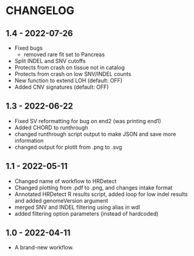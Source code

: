 # CHANGELOG
## 1.4 - 2022-07-26
- Fixed bugs
	- removed rare fit set to Pancreas
- Split INDEL and SNV cutoffs
- Protects from crash on tissue not in catalog
- Protects from crash on low SNV/INDEL counts
- New function to extend LOH (default: OFF)
- Added CNV signatures (default: OFF)

## 1.3 - 2022-06-22
- Fixed SV reformatting for bug on end2 (was printing end1)
- Added CHORD to runthrough
- changed runthrough script output to make JSON and save more information
- changed output for plotIt from .png to .svg

## 1.1 - 2022-05-11
- Changed name of workflow to HRDetect
- Changed plotting from .pdf to .png, and changes intake format
- Annotated HRDetect R results script, added loop for low indel results and added genomeVersion argument
- merged SNV and INDEL filtering using alias in wdl
- added filtering option parameters (instead of hardcoded)

## 1.0 - 2022-04-11
- A brand-new workflow.